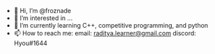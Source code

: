 - 👋 Hi, I’m @froznade
- 👀 I’m interested in ...
- 🌱 I’m currently learning C++, competitive programming, and python
- 📫 How to reach me: 
email: raditya.learner@gmail.com
discord: Hyou#1644

<!---
froznade/froznade is a ✨ special ✨ repository because its `README.md` (this file) appears on your GitHub profile.
You can click the Preview link to take a look at your changes.
--->

